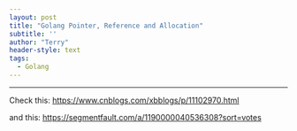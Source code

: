 ```yaml
---
layout: post
title: "Golang Pointer, Reference and Allocation"
subtitle: ''
author: "Terry"
header-style: text
tags:
  - Golang
---
```

---

Check this: <https://www.cnblogs.com/xbblogs/p/11102970.html>  

and this: <https://segmentfault.com/a/1190000040536308?sort=votes>